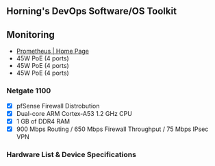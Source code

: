 
## Horning's DevOps Software/OS Toolkit
## Monitoring
- [Prometheus | Home Page](https://prometheus.io/)
- 45W PoE (4 ports)
- 45W PoE (4 ports)
- 45W PoE (4 ports)

### **Netgate 1100**
- [X] pfSense Firewall Distrobution
- [X] Dual-core ARM Cortex-A53 1.2 GHz CPU
- [X] 1 GB of DDR4 RAM
- [X] 900 Mbps Routing / 650 Mbps Firewall Throughput / 75 Mbps IPsec VPN

### Hardware List & Device Specifications

